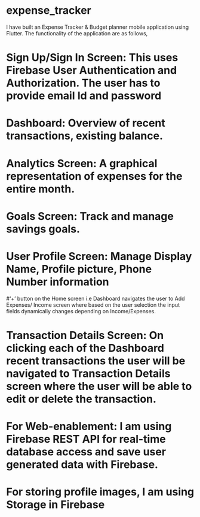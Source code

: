 # expense_tracker

I have built an Expense Tracker & Budget planner mobile application using Flutter. The functionality of the application are as follows,
# Sign Up/Sign In Screen: This uses Firebase User Authentication and Authorization. The user has to provide email Id and password
# Dashboard: Overview of recent transactions, existing balance.
# Analytics Screen: A graphical representation of expenses for the entire month.
# Goals Screen: Track and manage savings goals.
# User Profile Screen: Manage Display Name, Profile picture, Phone Number information
#‘+’ button on the Home screen i.e Dashboard navigates the user to Add Expenses/ Income screen where based on the user selection the input fields dynamically changes depending on Income/Expenses.
# Transaction Details Screen: On clicking each of the Dashboard recent transactions the user will be navigated to Transaction Details screen where the user will be able to edit or delete the transaction.
# For Web-enablement: I am using Firebase REST API for real-time database access and save user generated data with Firebase. 
# For storing profile images, I am using Storage in Firebase

